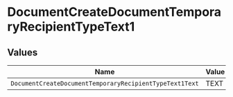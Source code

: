 # DocumentCreateDocumentTemporaryRecipientTypeText1


## Values

| Name                                                    | Value                                                   |
| ------------------------------------------------------- | ------------------------------------------------------- |
| `DocumentCreateDocumentTemporaryRecipientTypeText1Text` | TEXT                                                    |